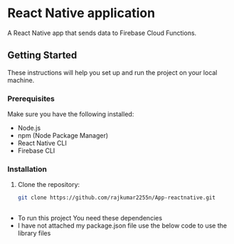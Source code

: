 # React Native application 

A React Native app that sends data to Firebase Cloud Functions.

## Getting Started

These instructions will help you set up and run the project on your local machine.

### Prerequisites

Make sure you have the following installed:

- Node.js
- npm (Node Package Manager)
- React Native CLI
- Firebase CLI

### Installation

1. Clone the repository:

   ```bash
   git clone https://github.com/rajkumar2255n/App-reactnative.git
 
- To run this project You need these dependencies
- I have not attached my package.json file use the below code to use the library files
